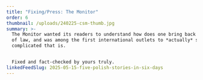 ```yaml
---
title: "Fixing/Press: The Monitor"
order: 6
thumbnail: /uploads/240225-csm-thumb.jpg
summary: >-
  The Monitor wanted its readers to understand how does one bring back the rule
  of law, and was among the first international outlets to *actually* show how
  complicated that is.


  Fixed and fact-checked by yours truly.
linkedFeedSlug: 2025-05-15-five-polish-stories-in-six-days
---
```

